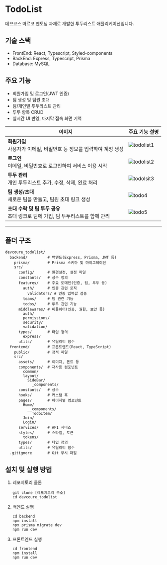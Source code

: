 # TodoList
데브코스 마르코 멘토님 과제로 개발한 투두리스트 애플리케이션입니다.

## 기술 스택
- FrontEnd: React, Typescript, Styled-components
- BackEnd: Express, Typescript, Prisma
- Database: MySQL

## 주요 기능
- 회원가입 및 로그인(JWT 인증)
- 팀 생성 및 팀원 초대
- 팀/개인별 투두리스트 관리
- 투두 항목 CRUD
- 실시간 UI 반영, 마지막 접속 화면 기억


| 이미지 | 주요 기능 설명                                   |
|--------|--------------------------------------------------|
| **회원가입**<br>사용자가 이메일, 비밀번호 등 정보를 입력하여 계정 생성| ![todolist1](https://github.com/user-attachments/assets/11eb5608-d70c-4e4d-a92e-53fe4a3cb66d)  |
| **로그인**<br>이메일, 비밀번호로 로그인하여 서비스 이용 시작 | ![todolist2](https://github.com/user-attachments/assets/d900ab92-fd36-4c37-a819-da2aecde13e1) |
| **투두 관리**<br>개인 투두리스트 추가, 수정, 삭제, 완료 처리 | ![todolsit3](https://github.com/user-attachments/assets/65dba9b4-6754-4eb2-bd8a-5fc7d1b8d197) |
| **팀 생성/초대**<br>새로운 팀을 만들고, 팀원 초대 링크 생성| ![todo4](https://github.com/user-attachments/assets/a8b34131-a3cd-465c-a6fa-debb1bb68c29) |
| **초대 수락 및 팀 투두 공유**<br>초대 링크로 팀에 가입, 팀 투두리스트를 함께 관리 | ![todo5](https://github.com/user-attachments/assets/c799c0e9-0b1c-4bb9-8cf9-a195e6c7cc27) |

---

## 폴더 구조
```
devcoure_todolist/
  backend/         # 백엔드(Express, Prisma, JWT 등)
    prisma/        # Prisma 스키마 및 마이그레이션
    src/
      config/      # 환경설정, 설정 파일
      constants/   # 상수 정의
      features/    # 주요 도메인(인증, 팀, 투두 등)
        auth/      # 인증 관련 로직
          validators/ # 인증 입력값 검증
        teams/     # 팀 관련 기능
        todos/     # 투두 관련 기능
      middlewares/ # 미들웨어(인증, 권한, 보안 등)
        auth/
        permissions/
        security/
        validation/
      types/       # 타입 정의
        express/
      utils/       # 유틸리티 함수
  frontend/        # 프론트엔드(React, TypeScript)
    public/        # 정적 파일
    src/
      assets/      # 이미지, 폰트 등
      components/  # 재사용 컴포넌트
        common/
        layout/
          SideBar/
            _components/
      constants/   # 상수
      hooks/       # 커스텀 훅
      pages/       # 페이지별 컴포넌트
        Home/
          __components/
            TodoItem/
        Join/
        Login/
      services/    # API 서비스
      styles/      # 스타일, 토큰
        tokens/
      types/       # 타입 정의
      utils/       # 유틸리티 함수
  .gitignore       # Git 무시 파일
```

## 설치 및 실행 방법

1. 레포지토리 클론
   ```
   git clone [레포지토리 주소]
   cd devcoure_todolist  
   ```
2. 백엔드 실행
   ```
   cd backend
   npm install
   npx prisma migrate dev
   npm run dev
   ```
3. 프론트엔드 실행
   ```
   cd frontend
   npm install
   npm run dev
   ```
